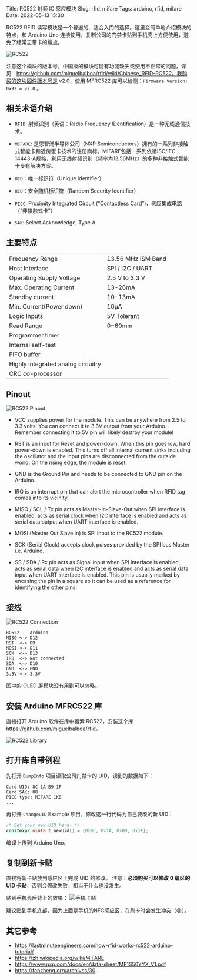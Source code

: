 Title: RC522 射频 IC 感应模块
Slug: rfid_mifare
Tags: arduino, rfid, mifare
Date: 2022-05-13 15:30


RC522 RFID 读写模块是一个普遍的、适合入门的选择。这里会简单地介绍模块的特点，和 Arduino Uno 连接使用，复制公司的门禁卡贴到手机壳上方便使用，避免了经常忘带卡的尴尬。

![RC522](images/arduino/RC522.jpg)

注意这个模块的版本号，中国版的模块可能有功能缺失或使用不正常的问题，详见：https://github.com/miguelbalboa/rfid/wiki/Chinese_RFID-RC522。我购买的这块固件版本号是 v2.0，使用 MFRC522 库可以检测：`Firmware Version: 0x92 = v2.0` 。
## 相关术语介绍
* `RFID`: 射频识别（英语：Radio Frequency IDentification）是一种无线通信技术。

* `MIFARE`: 是恩智浦半导体公司（NXP Semiconductors）拥有的一系列非接触式智能卡和近傍型卡技术的注册商标。MIFARE包括一系列依循ISO/IEC 14443-A规格，利用无线射频识别（频率为13.56MHz）的多种非接触式智能卡专有解决方案。

* `UID`：唯一标识符（Unique Identifier）
* `RID`：安全随机标识符（Random Security Identifier）
* `PICC`: Proximity Integrated Circuit (“Contactless Card”)，感应集成电路（“非接触式卡”）
* `SAK`: Select Acknowledge, Type A 

## 主要特点

| |	 |
|--|--|
| Frequency Range |	13.56 MHz ISM Band |
| Host Interface | SPI / I2C / UART |
| Operating Supply Voltage | 2.5 V to 3.3 V | 
| Max. Operating Current | 13-26mA | 
| Standby current | 10-13mA|
| Min. Current(Power down) | 10µA |
| Logic Inputs | 5V Tolerant |
| Read Range | 0~60mm |
| Programmer timer|
| Internal self-test |
| FIFO buffer |
| Highly integrated analog circuitry |
| CRC co-processor |

## Pinout

![RC522 Pinout](images/arduino/RC522_pinout.png)

* VCC supplies power for the module. This can be anywhere from 2.5 to 3.3 volts. You can connect it to 3.3V output from your Arduino. Remember connecting it to 5V pin will likely destroy your module!

* RST is an input for Reset and power-down. When this pin goes low, hard power-down is enabled. This turns off all internal current sinks including the oscillator and the input pins are disconnected from the outside world. On the rising edge, the module is reset.

* GND is the Ground Pin and needs to be connected to GND pin on the Arduino.

* IRQ is an interrupt pin that can alert the microcontroller when RFID tag comes into its vicinity.

* MISO / SCL / Tx pin acts as Master-In-Slave-Out when SPI interface is enabled, acts as serial clock when I2C interface is enabled and acts as serial data output when UART interface is enabled.

* MOSI (Master Out Slave In) is SPI input to the RC522 module.

* SCK (Serial Clock) accepts clock pulses provided by the SPI bus Master i.e. Arduino.

* SS / SDA / Rx pin acts as Signal input when SPI interface is enabled, acts as serial data when I2C interface is enabled and acts as serial data input when UART interface is enabled. This pin is usually marked by encasing the pin in a square so it can be used as a reference for identifying the other pins.

## 接线

![RC522 Connection](images/arduino/rc522_arduino_connection.png)

    RC522 -  Arduino
    MISO <-> D12
    RST  <-> D9
    MOSI <-> D11
    SCK  <-> D13
    IRQ  <-> Not connected
    SDA  <-> D10
    GND  <-> GND
    3.3V <-> 3.3V

图中的 OLED 屏模块没有用到可以忽略。

## 安装 Arduino MFRC522 库
直接打开 Arduino 软件在库中搜索 RC522，安装这个库 https://github.com/miguelbalboa/rfid。

![RC522 Library](images/arduino/nfrc522_lib.png)

## 打开库自带例程 
先打开 `DumpInfo` 项目读取公司门禁卡的 UID，读到的数据如下：
```shell
Card UID: 8C 1A B9 1F
Card SAK: 08
PICC type: MIFARE 1KB
...
```

再打开 `ChangeUID` Example 项目，修改这一行代码为自己要改的新 UID：
```c++
/* Set your new UID here! */
constexpr uint8_t newUid[] = {0x8C, 0x1A, 0xB9, 0x1F};
```
编译上传到 Arduino Uno。

## 复制到新卡贴
直接将新卡贴放到感应区上完成 UID 的修改。
注意：**必须购买可以修改 0 扇区的 UID 卡贴**，否则会修改失败，相当于什么也没发生。

贴到手机壳后背上的效果：
![手机卡贴](../images/arduino/ic_card_on_phone_case.png)

建议贴到手机底部，因为上面是手机的NFC感应区，在刷卡时会发生冲突（😢）。

## 其它参考
* https://lastminuteengineers.com/how-rfid-works-rc522-arduino-tutorial/
* https://zh.wikipedia.org/wiki/MIFARE
* https://www.nxp.com/docs/en/data-sheet/MF1S50YYX_V1.pdf
* https://fanzheng.org/archives/30
